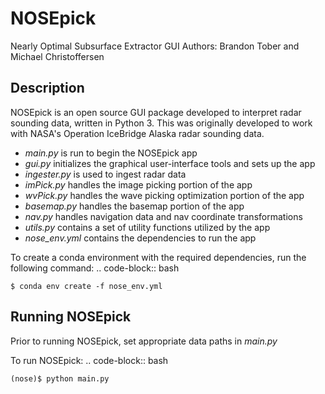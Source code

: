 # NOSEpick
Nearly Optimal Subsurface Extractor GUI
Authors: Brandon Tober and Michael Christoffersen

## Description
NOSEpick is an open source GUI package developed to interpret radar sounding data, written in Python 3. This was originally developed to work with NASA's Operation IceBridge Alaska radar sounding data. 
- *main.py* is run to begin the NOSEpick app
- *gui.py* initializes the graphical user-interface tools and sets up the app
- *ingester.py* is used to ingest radar data
- *imPick.py* handles the image picking portion of the app
- *wvPick.py* handles the wave picking optimization portion of the app
- *basemap.py* handles the basemap portion of the app
- *nav.py* handles navigation data and nav coordinate transformations
- *utils.py* contains a set of utility functions utilized by the app
- *nose_env.yml* contains the dependencies to run the app

To create a conda environment with the required dependencies, run the following command:
.. code-block:: bash

    $ conda env create -f nose_env.yml
    
## Running NOSEpick
Prior to running NOSEpick, set appropriate data paths in *main.py*

To run NOSEpick:
.. code-block:: bash

    (nose)$ python main.py
